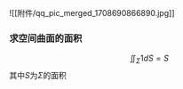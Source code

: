 

![[附件/qq_pic_merged_1708690866890.jpg]]
### 求空间曲面的面积
$$
\iint_{\Sigma} 1dS=S
$$
其中$S$为$\Sigma$的面积



